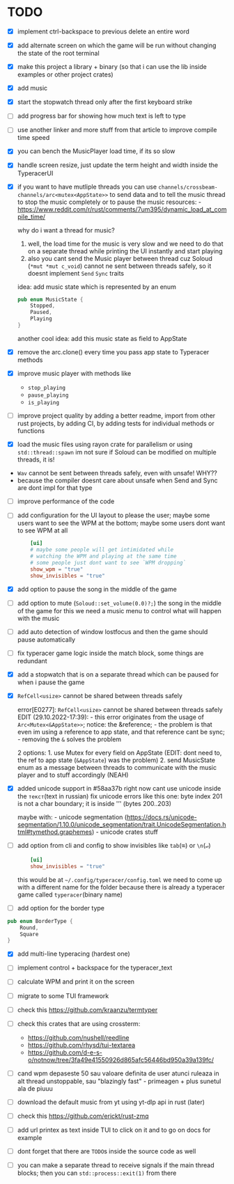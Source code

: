 

# TODO

- [x] implement ctrl-backspace to previous delete an entire word

- [x] add alternate screen on which the game will be run without changing the state of the root terminal

- [x] make this project a library + binary (so that i can use the lib inside examples or other project crates)

- [x] add music

- [x] start the stopwatch thread only after the first keyboard strike

- [ ] add progress bar for showing how much text is left to type

- [ ] use another linker and more stuff from that article to improve compile time speed

- [x] you can bench the MusicPlayer load time, if its so slow

- [x] handle screen resize, just update the term height and width inside the TyperacerUI

- [x] if you want to have mutliple threads you can use `channels/crossbeam-channels/arc<mutex<AppState>>` to send data and to tell the music thread to stop the music completely or to pause the music
    resources:
        - https://www.reddit.com/r/rust/comments/7um395/dynamic_load_at_compile_time/

    why do i want a thread for music?
    1. well, the load time for the music is very slow and we need to do that on a separate thread while printing the UI instantly and start playing
    2. also you cant send the Music player between thread cuz Soloud (`*mut *mut c_void`) cannot ne sent between threads safely, so it doesnt implement `Send` `Sync` traits

    idea: add music state which is represented by an enum
    ```rs
    pub enum MusicState {
        Stopped,
        Paused,
        Playing
    }
    ```
    another cool idea: add this music state as field to AppState

- [x] remove the arc.clone() every time you pass app state to Typeracer methods

- [x] improve music player with methods like
    - `stop_playing`
    - `pause_playing`
    - `is_playing`

- [ ] improve project quality by adding a better readme, import from other rust projects, by adding CI, by adding tests for individual methods or functions

- [x] load the music files using rayon crate for parallelism or using `std::thread::spawn`
    im not sure if Soloud can be modified on multiple threads, it is!
- 
    `Wav` cannot be sent between threads safely, even with unsafe! WHY??
- 
    because the compiler doesnt care about unsafe when Send and Sync are dont impl for that type

- [ ] improve performance of the code

- [ ] add configuration for the UI layout to please the user; maybe some users want to see the WPM at the bottom; maybe some users dont want to see WPM at all
    ```toml
        [ui]    
        # maybe some people will get intimidated while
        # watching the WPM and playing at the same time
        # some people just dont want to see `WPM dropping`
        show_wpm = "true"
        show_invisibles = "true"
    ```
- [x] add option to pause the song in the middle of the game


- [ ] add option to mute (`Soloud::set_volume(0.0)?;`) the song in the middle of the game
    for this we need a music menu to control what will happen with the music

- [ ] add auto detection of window lostfocus and then the game should pause automatically

- [ ] fix typeracer game logic inside the match block, some things are redundant

- [x] add a stopwatch that is on a separate thread which can be paused for when i pause the game

- [x] `RefCell<usize>` cannot be shared between threads safely

    error[E0277]: `RefCell<usize>` cannot be shared between threads safely
    EDIT (29.10.2022-17:39):
        - this error originates from the usage of `Arc<Mutex<&AppState>>`; notice: the &reference;
        - the problem is that even im using a reference to app state, and that reference cant be sync;
        - removing the `&` solves the problem


    2 options:
        1. use Mutex for every field on AppState (EDIT: dont need to, the ref to app state (`&AppState`) was the problem)
        2. send MusicState enum as a message between threads to communicate
            with the music player and to stuff accordingly (NEAH)


- [x] added unicode support in #58aa37b
    right now cant use unicode inside the `текст`(text in russian)
    fix unicode errors like this one: byte index 201 is not a char boundary; it is inside '’' (bytes 200..203)


    maybe with:
        - unicode segmentation (https://docs.rs/unicode-segmentation/1.10.0/unicode_segmentation/trait.UnicodeSegmentation.html#tymethod.graphemes)
        - unicode crates stuff

- [ ] add option from cli and config to show invisibles like `tab`(`⭾`) or `\n`(`↵`)

    ```toml
        [ui]
        show_invisibles = "true"
    ```
    this would be at `~/.config/typeracer/config.toml`
    we need to come up with a different name for the folder because there is already a typeracer game called `typeracer`(binary name)


- [ ] add option for the border type
```rs
pub enum BorderType {
    Round,
    Square
}
```
- [x] add multi-line typeracing (hardest one)
- [ ] implement control + backspace for the typeracer_text
- [ ] calculate WPM and print it on the screen
- [ ] migrate to some TUI framework
- [ ] check this https://github.com/kraanzu/termtyper
- [ ] check this crates that are using crossterm:
    - https://github.com/nushell/reedline
    - https://github.com/rhysd/tui-textarea
    - https://github.com/d-e-s-o/notnow/tree/3fa49e41550926d865afc56446bd950a39a139fc/
- [ ] cand wpm depaseste 50 sau valoare definita de user atunci ruleaza in alt thread unstoppable, sau "blazingly fast" - primeagen + plus sunetul ala de piuuu
- [ ] download the default music from yt using yt-dlp api in rust (later)


- [ ] check this https://github.com/erickt/rust-zmq

- [ ] add url printex as text inside TUI to click on it and to go on docs for example

- [ ] dont forget that there are `TODO`s inside the source code as well

- [ ] you can make a separate thread to receive signals if the main thread blocks; then you can `std::process::exit(1)` from there
